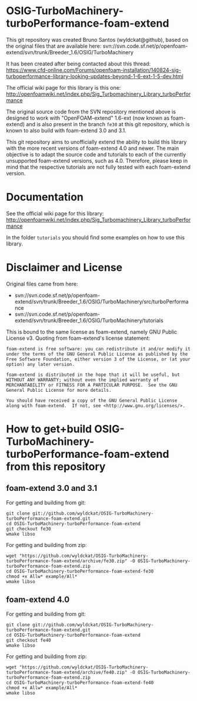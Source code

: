 OSIG-TurboMachinery-turboPerformance-foam-extend
================================================

This git repository was created Bruno Santos (wyldckat@github), based on the original files that are available here: svn://svn.code.sf.net/p/openfoam-extend/svn/trunk/Breeder_1.6/OSIG/TurboMachinery

It has been created after being contacted about this thread: https://www.cfd-online.com/Forums/openfoam-installation/140824-sig-turboperformance-library-looking-updates-beyond-1-6-ext-1-5-dev.html

The official wiki page for this library is this one: http://openfoamwiki.net/index.php/Sig_Turbomachinery_Library_turboPerformance

The original source code from the SVN repository mentioned above is designed to work with "OpenFOAM-extend" 1.6-ext (now known as foam-extend) and is also present in the branch `fe30` at this git repository, which is known to also build with foam-extend 3.0 and 3.1.

This git repository aims to unofficially extend the ability to build this library with the more recent versions of foam-extend 4.0 and newer. The main objective is to adapt the source code and tutorials to each of the currently unsupported foam-extend versions, such as 4.0. Therefore, please keep in mind that the respective tutorials are not fully tested with each foam-extend version.


Documentation
=============

See the official wiki page for this library: http://openfoamwiki.net/index.php/Sig_Turbomachinery_Library_turboPerformance

In the folder `tutorials` you should find some examples on how to use this library.


Disclaimer and License
======================

Original files came from here:

  * svn://svn.code.sf.net/p/openfoam-extend/svn/trunk/Breeder_1.6/OSIG/TurboMachinery/src/turboPerformance
  * svn://svn.code.sf.net/p/openfoam-extend/svn/trunk/Breeder_1.6/OSIG/TurboMachinery/tutorials

This is bound to the same license as foam-extend, namely GNU Public License v3. Quoting from foam-extend's license statement:

    foam-extend is free software: you can redistribute it and/or modify it
    under the terms of the GNU General Public License as published by the
    Free Software Foundation, either version 3 of the License, or (at your
    option) any later version.

    foam-extend is distributed in the hope that it will be useful, but
    WITHOUT ANY WARRANTY; without even the implied warranty of
    MERCHANTABILITY or FITNESS FOR A PARTICULAR PURPOSE.  See the GNU
    General Public License for more details.

    You should have received a copy of the GNU General Public License
    along with foam-extend.  If not, see <http://www.gnu.org/licenses/>.


How to get+build OSIG-TurboMachinery-turboPerformance-foam-extend from this repository
======================================================================================

foam-extend 3.0 and 3.1
-----------------------

For getting and building from git:
```
git clone git://github.com/wyldckat/OSIG-TurboMachinery-turboPerformance-foam-extend.git
cd OSIG-TurboMachinery-turboPerformance-foam-extend
git checkout fe30
wmake libso
```

For getting and building from zip:
```
wget "https://github.com/wyldckat/OSIG-TurboMachinery-turboPerformance-foam-extend/archive/fe30.zip" -O OSIG-TurboMachinery-turboPerformance-foam-extend.zip
cd OSIG-TurboMachinery-turboPerformance-foam-extend-fe30
chmod +x Allw* example/All*
wmake libso
```


foam-extend 4.0
---------------

For getting and building from git:
```
git clone git://github.com/wyldckat/OSIG-TurboMachinery-turboPerformance-foam-extend.git
cd OSIG-TurboMachinery-turboPerformance-foam-extend
git checkout fe40
wmake libso
```

For getting and building from zip:
```
wget "https://github.com/wyldckat/OSIG-TurboMachinery-turboPerformance-foam-extend/archive/fe40.zip" -O OSIG-TurboMachinery-turboPerformance-foam-extend.zip
cd OSIG-TurboMachinery-turboPerformance-foam-extend-fe40
chmod +x Allw* example/All*
wmake libso
```
